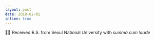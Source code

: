 ```yaml
---
layout: post
date: 2018-02-01
inline: true
---
```


:woman_student: Received B.S. from Seoul National University with *summa cum laude*
